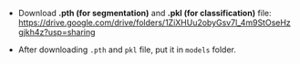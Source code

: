 + Download **.pth (for segmentation)** and **.pkl (for classification)** file: https://drive.google.com/drive/folders/1ZiXHUu2obyGsv7l_4m9StOseHzgjkh4z?usp=sharing

+ After downloading `.pth` and `pkl` file, put it in `models` folder. 
